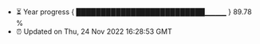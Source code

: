 - ⏳ Year progress { ██████████████████████████▁▁▁▁ } 89.78 %
- ⏰ Updated on Thu, 24 Nov 2022 16:28:53 GMT

